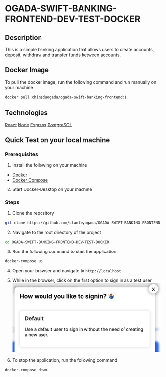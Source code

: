# OGADA-SWIFT-BANKING-FRONTEND-DEV-TEST-DOCKER

## Description

This is a simple banking application that allows users to create accounts, deposit, withdraw and transfer funds between accounts.

## Docker Image

To pull the docker image, run the following command and run manually on your machine

```bash
docker pull chineduogada/ogada-swift-banking-frontend:1
```

## Technologies

[React](https://reactjs.org/)
[Node](https://nodejs.org/en/)
[Express](https://expressjs.com/)
[PostgreSQL](https://www.postgresql.org/)

## Quick Test on your local machine

### Prerequisites

1. Install the following on your machine

- [Docker](https://docs.docker.com/get-docker/)
- [Docker Compose](https://docs.docker.com/compose/install/)

2. Start Docker-Desktop on your machine

### Steps

1. Clone the repository

```bash
git clone https://github.com/stanleyogada/OGADA-SWIFT-BANKING-FRONTEND-DEV-TEST-DOCKER.git
```

2. Navigate to the root directory of the project

```bash
cd OGADA-SWIFT-BANKING-FRONTEND-DEV-TEST-DOCKER
```

3. Run the following command to start the application

```bash
docker-compose up
```

4. Open your browser and navigate to `http://localhost`

5. While in the browser, click on the first option to sign in as a test user
   ![sign in as a test user](image.png)

6. To stop the application, run the following command

```bash
docker-compose down
```
